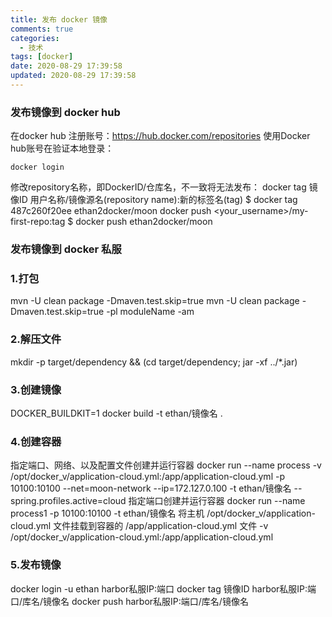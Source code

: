 ```yaml
---
title: 发布 docker 镜像
comments: true
categories:
  - 技术
tags: [docker]
date: 2020-08-29 17:39:58
updated: 2020-08-29 17:39:58
---
```


### 发布镜像到 docker hub
在docker hub 注册账号：https://hub.docker.com/repositories
使用Docker hub账号在验证本地登录：
```
docker login
```
修改repository名称，即DockerID/仓库名，不一致将无法发布：
docker tag 镜像ID 用户名称/镜像源名(repository name):新的标签名(tag)
$ docker tag 487c260f20ee ethan2docker/moon
docker push <your_username>/my-first-repo:tag
$ docker push ethan2docker/moon

### 发布镜像到 docker 私服
### 1.打包
mvn -U clean package -Dmaven.test.skip=true
mvn -U clean package -Dmaven.test.skip=true -pl moduleName -am

### 2.解压文件
mkdir -p target/dependency && (cd target/dependency; jar -xf ../*.jar)

### 3.创建镜像
DOCKER_BUILDKIT=1 docker build -t ethan/镜像名 .

### 4.创建容器
指定端口、网络、以及配置文件创建并运行容器
docker run --name process -v /opt/docker_v/application-cloud.yml:/app/application-cloud.yml -p 10100:10100 --net=moon-network --ip=172.127.0.100 -t ethan/镜像名 --spring.profiles.active=cloud
指定端口创建并运行容器
docker run --name process1 -p 10100:10100 -t ethan/镜像名
将主机 /opt/docker_v/application-cloud.yml 文件挂载到容器的 /app/application-cloud.yml 文件
-v /opt/docker_v/application-cloud.yml:/app/application-cloud.yml

### 5.发布镜像
docker login -u ethan harbor私服IP:端口
docker tag 镜像ID harbor私服IP:端口/库名/镜像名
docker push harbor私服IP:端口/库名/镜像名
